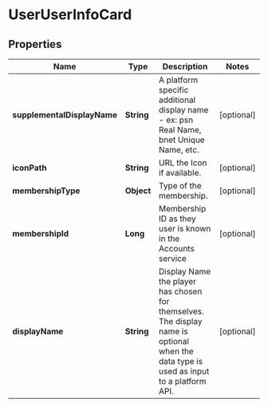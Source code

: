 
# UserUserInfoCard

## Properties
Name | Type | Description | Notes
------------ | ------------- | ------------- | -------------
**supplementalDisplayName** | **String** | A platform specific additional display name - ex: psn Real Name, bnet Unique Name, etc. |  [optional]
**iconPath** | **String** | URL the Icon if available. |  [optional]
**membershipType** | **Object** | Type of the membership. |  [optional]
**membershipId** | **Long** | Membership ID as they user is known in the Accounts service |  [optional]
**displayName** | **String** | Display Name the player has chosen for themselves. The display name is optional when the data type is used as input to a platform API. |  [optional]



